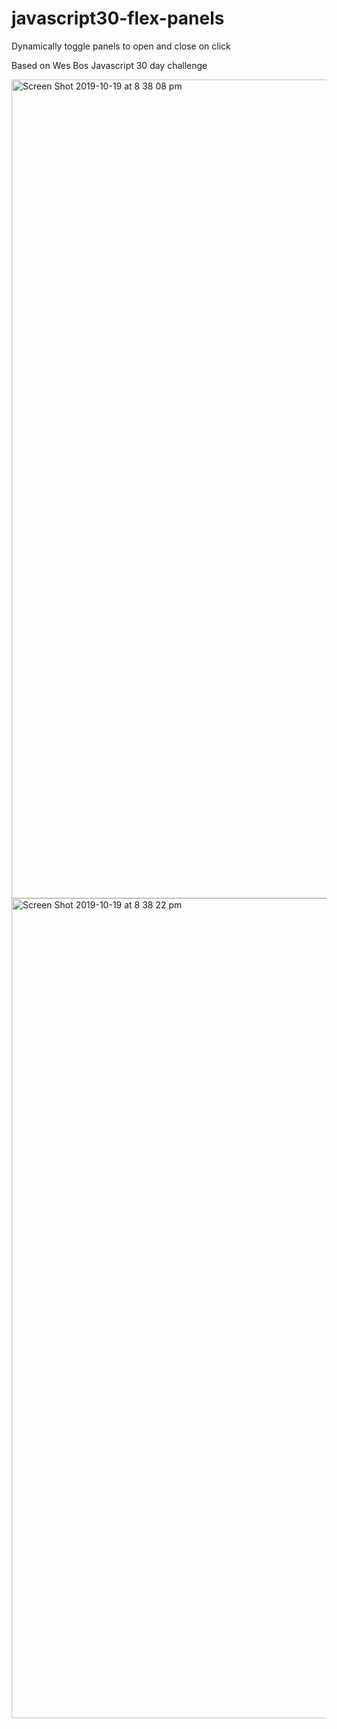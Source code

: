 # javascript30-flex-panels

Dynamically toggle panels to open and close on click

Based on Wes Bos Javascript 30 day challenge

<img width="1310" alt="Screen Shot 2019-10-19 at 8 38 08 pm" src="https://user-images.githubusercontent.com/48931725/67142851-13fd2080-f2b1-11e9-91ab-c7f398008e54.png">


<img width="1312" alt="Screen Shot 2019-10-19 at 8 38 22 pm" src="https://user-images.githubusercontent.com/48931725/67142863-2c6d3b00-f2b1-11e9-84e3-5918d764d04a.png">



